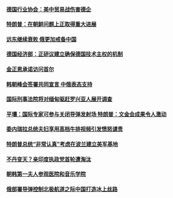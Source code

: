 #### [德国行业协会：美中贸易战伤害德企](../pages/z__yoerrvp/4578310.md) 

#### [特朗普：在朝鲜问题上正取得重大进展](../pages/z__yoerrvp/4578304.md) 

#### [远东继续衰败 俄更加戒备中国](../pages/z__yoerrvp/4578211.md) 

#### [德国经济部：正研议建立确保德国技术主权的机制](../pages/z__yoerrvp/4578140.md) 

#### [金正恩承诺访问首尔](../pages/z__yoerrvp/4578133.md) 

#### [韩朝峰会签署共同宣言 中俄表态支持](../pages/z__yoerrvp/4577940.md) 

#### [国际刑事法院将对缅甸驱赶罗兴亚人展开调查](../pages/z__yoerrvp/4577817.md) 

#### [平壤：国际专家可参与关闭导弹发射场 特朗普：文金会成果令人激动](../pages/z__yoerrvp/4577814.md) 

#### [委内瑞拉总统夫妇享用高档牛排视频引发愤怒谴责](../pages/z__yoerrvp/4577793.md) 

#### [特朗普总统“非常认真”考虑在波兰建立美军基地](../pages/z__yoerrvp/4577768.md) 

#### [不丹变天？亲印度执政党首轮遭淘汰](../pages/z__yoerrvp/4576985.md) 

#### [朝韩第一夫人参观医院和音乐学院](../pages/z__yoerrvp/4576658.md) 

#### [俄部署导弹控制北极航道之际中国打造冰上丝路](../pages/z__yoerrvp/4576534.md) 

